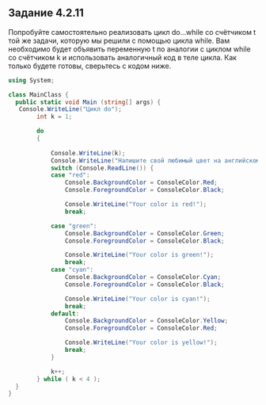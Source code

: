 ## Задание 4.2.11

Попробуйте самостоятельно реализовать цикл do...while со счётчиком t той же задачи, которую мы решили с помощью цикла while. Вам необходимо будет объявить переменную t по аналогии с циклом while со счётчиком k и использовать аналогичный код в теле цикла. Как только будете готовы, сверьтесь с кодом ниже.


```cs
using System;

class MainClass {
  public static void Main (string[] args) {
   Console.WriteLine("Цикл do");
		int k = 1;

		do 
		{
			
		    Console.WriteLine(k);
			Console.WriteLine("Напишите свой любимый цвет на английском с маленькой буквы");
			switch (Console.ReadLine()) {
			case "red":
				Console.BackgroundColor = ConsoleColor.Red;
				Console.ForegroundColor = ConsoleColor.Black;

				Console.WriteLine("Your color is red!");
				break;

			case "green":
				Console.BackgroundColor = ConsoleColor.Green;
				Console.ForegroundColor = ConsoleColor.Black;

				Console.WriteLine("Your color is green!");
				break;
			case "cyan":
				Console.BackgroundColor = ConsoleColor.Cyan;
				Console.ForegroundColor = ConsoleColor.Black;

				Console.WriteLine("Your color is cyan!");
				break;
			default:
				Console.BackgroundColor = ConsoleColor.Yellow;
				Console.ForegroundColor = ConsoleColor.Red;

				Console.WriteLine("Your color is yellow!");
				break;
			}

			k++;
		} while ( k < 4 );
  }
}
```